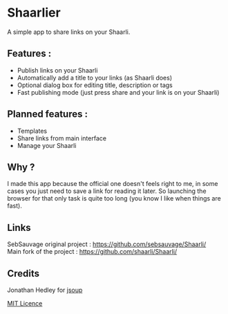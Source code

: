 # Shaarlier
A simple app to share links on your Shaarli.

## Features :
- Publish links on your Shaarli
- Automatically add a title to your links (as Shaarli does)
- Optional dialog box for editing title, description or tags
- Fast publishing mode (just press share and your link is on your Shaarli)

## Planned features :
- Templates
- Share links from main interface
- Manage your Shaarli

## Why ?
I made this app because the official one doesn't feels right to me, in some cases you just need to save a link for reading it later. So launching the browser for that only task is quite too long (you know I like when things are fast).  
 

## Links
SebSauvage original project : https://github.com/sebsauvage/Shaarli/  
Main fork of the project : https://github.com/shaarli/Shaarli/

## Credits
Jonathan Hedley for [jsoup](http://jsoup.org/)

[MIT Licence](http://opensource.org/licenses/mit-license.html)